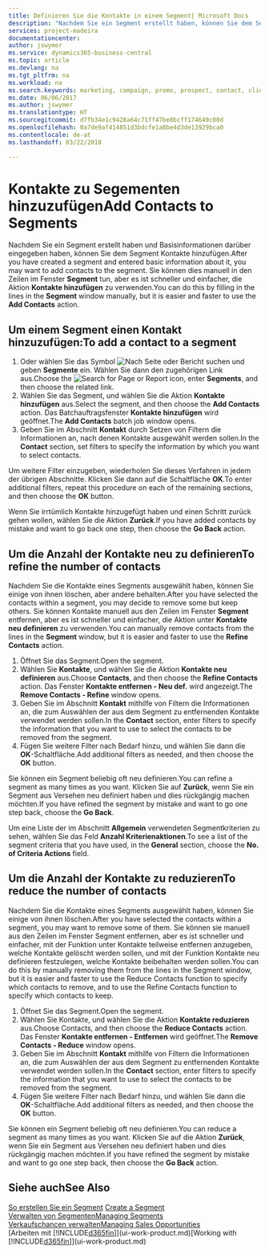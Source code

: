 ```yaml
---
title: Definieren Sie die Kontakte in einem Segment| Microsoft Docs
description: "Nachdem Sie ein Segment erstellt haben, können Sie dem Segment Kontakte zum Beispiel als Teil der bestimmte Kunden oder der Clients einer Werbekampagnezielgruppenadressierung hinzufügen."
services: project-madeira
documentationcenter: 
author: jswymer
ms.service: dynamics365-business-central
ms.topic: article
ms.devlang: na
ms.tgt_pltfrm: na
ms.workload: na
ms.search.keywords: marketing, campaign, promo, prospect, contact, client, customer
ms.date: 06/06/2017
ms.author: jswymer
ms.translationtype: HT
ms.sourcegitcommit: d7fb34e1c9428a64c71ff47be8bcff174649c00d
ms.openlocfilehash: 0a7de9af414851d3bdcfe1a8be4d3de13929bca0
ms.contentlocale: de-at
ms.lasthandoff: 03/22/2018

---
```

# <a name="add-contacts-to-segments"></a><span data-ttu-id="dc11a-103">Kontakte zu Segementen hinzuzufügen</span><span class="sxs-lookup"><span data-stu-id="dc11a-103">Add Contacts to Segments</span></span>
<span data-ttu-id="dc11a-104">Nachdem Sie ein Segment erstellt haben und Basisinformationen darüber eingegeben haben, können Sie dem Segment Kontakte hinzufügen.</span><span class="sxs-lookup"><span data-stu-id="dc11a-104">After you have created a segment and entered basic information about it, you may want to add contacts to the segment.</span></span> <span data-ttu-id="dc11a-105">Sie können dies manuell in den Zeilen im Fenster **Segment** tun, aber es ist schneller und einfacher, die Aktion **Kontakte hinzufügen** zu verwenden.</span><span class="sxs-lookup"><span data-stu-id="dc11a-105">You can do this by filling in the lines in the **Segment** window manually, but it is easier and faster to use the **Add Contacts** action.</span></span>

## <a name="to-add-a-contact-to-a-segment"></a><span data-ttu-id="dc11a-106">Um einem Segment einen Kontakt hinzuzufügen:</span><span class="sxs-lookup"><span data-stu-id="dc11a-106">To add a contact to a segment</span></span>
1. <span data-ttu-id="dc11a-107">Oder wählen Sie das Symbol ![Nach Seite oder Bericht suchen](media/ui-search/search_small.png "Nach Seite oder Bericht suchen") und geben **Segmente** ein. Wählen Sie dann den zugehörigen Link aus.</span><span class="sxs-lookup"><span data-stu-id="dc11a-107">Choose the ![Search for Page or Report](media/ui-search/search_small.png "Search for Page or Report icon") icon, enter **Segments**, and then choose the related link.</span></span>  
2. <span data-ttu-id="dc11a-108">Wählen Sie das Segment, und wählen Sie die Aktion **Kontakte hinzufügen** aus.</span><span class="sxs-lookup"><span data-stu-id="dc11a-108">Select the segment, and then choose the **Add Contacts** action.</span></span> <span data-ttu-id="dc11a-109">Das Batchauftragsfenster **Kontakte hinzufügen** wird geöffnet.</span><span class="sxs-lookup"><span data-stu-id="dc11a-109">The **Add Contacts** batch job window opens.</span></span>
3. <span data-ttu-id="dc11a-110">Geben Sie im Abschnitt **Kontakt** durch Setzen von Filtern die Informationen an, nach denen Kontakte ausgewählt werden sollen.</span><span class="sxs-lookup"><span data-stu-id="dc11a-110">In the **Contact** section, set filters to specify the information by which you want to select contacts.</span></span>

<span data-ttu-id="dc11a-111">Um weitere Filter einzugeben, wiederholen Sie dieses Verfahren in jedem der übrigen Abschnitte. Klicken Sie dann auf die Schaltfläche **OK**.</span><span class="sxs-lookup"><span data-stu-id="dc11a-111">To enter additional filters, repeat this procedure on each of the remaining sections, and then choose the **OK** button.</span></span>

<span data-ttu-id="dc11a-112">Wenn Sie irrtümlich Kontakte hinzugefügt haben und einen Schritt zurück gehen wollen, wählen Sie die Aktion **Zurück**.</span><span class="sxs-lookup"><span data-stu-id="dc11a-112">If you have added contacts by mistake and want to go back one step, then choose the **Go Back** action.</span></span>

## <a name="to-refine-the-number-of-contacts"></a><span data-ttu-id="dc11a-113">Um die Anzahl der Kontakte neu zu definieren</span><span class="sxs-lookup"><span data-stu-id="dc11a-113">To refine the number of contacts</span></span>
<span data-ttu-id="dc11a-114">Nachdem Sie die Kontakte eines Segments ausgewählt haben, können Sie einige von ihnen löschen, aber andere behalten.</span><span class="sxs-lookup"><span data-stu-id="dc11a-114">After you have selected the contacts within a segment, you may decide to remove some but keep others.</span></span> <span data-ttu-id="dc11a-115">Sie können Kontakte manuell aus den Zeilen im Fenster **Segment** entfernen, aber es ist schneller und einfacher, die Aktion unter **Kontakte neu definieren** zu verwenden.</span><span class="sxs-lookup"><span data-stu-id="dc11a-115">You can manually remove contacts from the lines in the **Segment** window, but it is easier and faster to use the **Refine Contacts** action.</span></span>

1. <span data-ttu-id="dc11a-116">Öffnet Sie das Segment.</span><span class="sxs-lookup"><span data-stu-id="dc11a-116">Open the segment.</span></span>
2. <span data-ttu-id="dc11a-117">Wählen Sie **Kontakte**, und wählen Sie die Aktion **Kontakte neu definieren** aus.</span><span class="sxs-lookup"><span data-stu-id="dc11a-117">Choose **Contacts**, and then choose the **Refine Contacts** action.</span></span> <span data-ttu-id="dc11a-118">Das Fenster **Kontakte entfernen - Neu def.** wird angezeigt.</span><span class="sxs-lookup"><span data-stu-id="dc11a-118">The **Remove Contacts - Refine** window opens.</span></span>
3. <span data-ttu-id="dc11a-119">Geben Sie im Abschnitt **Kontakt** mithilfe von Filtern die Informationen an, die zum Auswählen der aus dem Segment zu entfernenden Kontakte verwendet werden sollen.</span><span class="sxs-lookup"><span data-stu-id="dc11a-119">In the **Contact** section, enter filters to specify the information that you want to use to select the contacts to be removed from the segment.</span></span>
4. <span data-ttu-id="dc11a-120">Fügen Sie weitere Filter nach Bedarf hinzu, und wählen Sie dann die **OK**-Schaltfläche.</span><span class="sxs-lookup"><span data-stu-id="dc11a-120">Add additional filters as needed, and then choose the **OK** button.</span></span>

<span data-ttu-id="dc11a-121">Sie können ein Segment beliebig oft neu definieren.</span><span class="sxs-lookup"><span data-stu-id="dc11a-121">You can refine a segment as many times as you want.</span></span> <span data-ttu-id="dc11a-122">Klicken Sie auf **Zurück**, wenn Sie ein Segment aus Versehen neu definiert haben und dies rückgängig machen möchten.</span><span class="sxs-lookup"><span data-stu-id="dc11a-122">If you have refined the segment by mistake and want to go one step back, choose the **Go Back**.</span></span>

<span data-ttu-id="dc11a-123">Um eine Liste der im Abschnitt **Allgemein** verwendeten Segmentkriterien zu sehen, wählen Sie das Feld **Anzahl Kriterienaktionen**.</span><span class="sxs-lookup"><span data-stu-id="dc11a-123">To see a list of the segment criteria that you have used, in the **General** section, choose the **No. of Criteria Actions** field.</span></span>

## <a name="to-reduce-the-number-of-contacts"></a><span data-ttu-id="dc11a-124">Um die Anzahl der Kontakte zu reduzieren</span><span class="sxs-lookup"><span data-stu-id="dc11a-124">To reduce the number of contacts</span></span>
<span data-ttu-id="dc11a-125">Nachdem Sie die Kontakte eines Segments ausgewählt haben, können Sie einige von ihnen löschen.</span><span class="sxs-lookup"><span data-stu-id="dc11a-125">After you have selected the contacts within a segment, you may want to remove some of them.</span></span> <span data-ttu-id="dc11a-126">Sie können sie manuell aus den Zeilen im Fenster Segment entfernen, aber es ist schneller und einfacher, mit der Funktion unter Kontakte teilweise entfernen anzugeben, welche Kontakte gelöscht werden sollen, und mit der Funktion Kontakte neu definieren festzulegen, welche Kontakte beibehalten werden sollen.</span><span class="sxs-lookup"><span data-stu-id="dc11a-126">You can do this by manually removing them from the lines in the Segment window, but it is easier and faster to use the Reduce Contacts function to specify which contacts to remove, and to use the Refine Contacts function to specify which contacts to keep.</span></span>

1. <span data-ttu-id="dc11a-127">Öffnet Sie das Segment.</span><span class="sxs-lookup"><span data-stu-id="dc11a-127">Open the segment.</span></span>
2. <span data-ttu-id="dc11a-128">Wählen Sie Kontakte, und wählen Sie die Aktion **Kontakte reduzieren** aus.</span><span class="sxs-lookup"><span data-stu-id="dc11a-128">Choose Contacts, and then choose the **Reduce Contacts** action.</span></span> <span data-ttu-id="dc11a-129">Das Fenster **Kontakte entfernen - Entfernen** wird geöffnet.</span><span class="sxs-lookup"><span data-stu-id="dc11a-129">The **Remove Contacts - Reduce** window opens.</span></span>
3. <span data-ttu-id="dc11a-130">Geben Sie im Abschnitt **Kontakt** mithilfe von Filtern die Informationen an, die zum Auswählen der aus dem Segment zu entfernenden Kontakte verwendet werden sollen.</span><span class="sxs-lookup"><span data-stu-id="dc11a-130">In the **Contact** section, enter filters to specify the information that you want to use to select the contacts to be removed from the segment.</span></span>
4. <span data-ttu-id="dc11a-131">Fügen Sie weitere Filter nach Bedarf hinzu, und wählen Sie dann die **OK**-Schaltfläche.</span><span class="sxs-lookup"><span data-stu-id="dc11a-131">Add additional filters as needed, and then choose the **OK** button.</span></span>

<span data-ttu-id="dc11a-132">Sie können ein Segment beliebig oft neu definieren.</span><span class="sxs-lookup"><span data-stu-id="dc11a-132">You can reduce a segment as many times as you want.</span></span> <span data-ttu-id="dc11a-133">Klicken Sie auf die Aktion **Zurück**, wenn Sie ein Segment aus Versehen neu definiert haben und dies rückgängig machen möchten.</span><span class="sxs-lookup"><span data-stu-id="dc11a-133">If you have refined the segment by mistake and want to go one step back, then choose the **Go Back** action.</span></span>

## <a name="see-also"></a><span data-ttu-id="dc11a-134">Siehe auch</span><span class="sxs-lookup"><span data-stu-id="dc11a-134">See Also</span></span>
<span data-ttu-id="dc11a-135">[So erstellen Sie ein Segment](marketing-how-create-segment.md) </span><span class="sxs-lookup"><span data-stu-id="dc11a-135">[Create a Segment](marketing-how-create-segment.md) </span></span>  
[<span data-ttu-id="dc11a-136">Verwalten von Segmenten</span><span class="sxs-lookup"><span data-stu-id="dc11a-136">Managing Segments</span></span>](marketing-segments.md)  
[<span data-ttu-id="dc11a-137">Verkaufschancen verwalten</span><span class="sxs-lookup"><span data-stu-id="dc11a-137">Managing Sales Opportunities</span></span>](marketing-manage-sales-opportunities.md)  
<span data-ttu-id="dc11a-138">[Arbeiten mit [!INCLUDE[d365fin](includes/d365fin_md.md)]](ui-work-product.md)</span><span class="sxs-lookup"><span data-stu-id="dc11a-138">[Working with [!INCLUDE[d365fin](includes/d365fin_md.md)]](ui-work-product.md)</span></span>  

